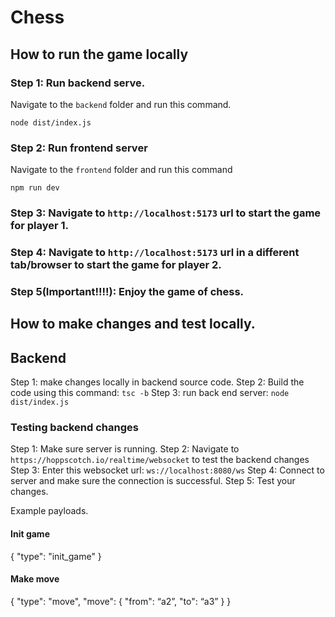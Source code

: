# Chess

## How to run the game locally

### Step 1: Run backend serve.

Navigate to the `backend` folder and run this command.
```
node dist/index.js
```

### Step 2: Run frontend server
Navigate to the `frontend` folder and run this command
```
npm run dev
```

### Step 3: Navigate to `http://localhost:5173` url to start the game for player 1.

### Step 4: Navigate to `http://localhost:5173` url in a different tab/browser to start the game for player 2.

### Step 5(Important!!!!): Enjoy the game of chess.


## How to make changes and test locally.

## Backend
Step 1: make changes locally in backend source code.
Step 2: Build the code using this command: `tsc -b`
Step 3: run back end server: `node dist/index.js`

### Testing backend changes
Step 1: Make sure server is running.
Step 2: Navigate to `https://hoppscotch.io/realtime/websocket` to test the backend changes
Step 3: Enter this websocket url: `ws://localhost:8080/ws`
Step 4: Connect to server and make sure the connection is successful.
Step 5: Test your changes.

Example payloads.
#### Init game
{
  "type": "init_game"
}

#### Make move
{
  "type": "move",
  "move": {
    "from": “a2”,
    "to": “a3”
  }
}
